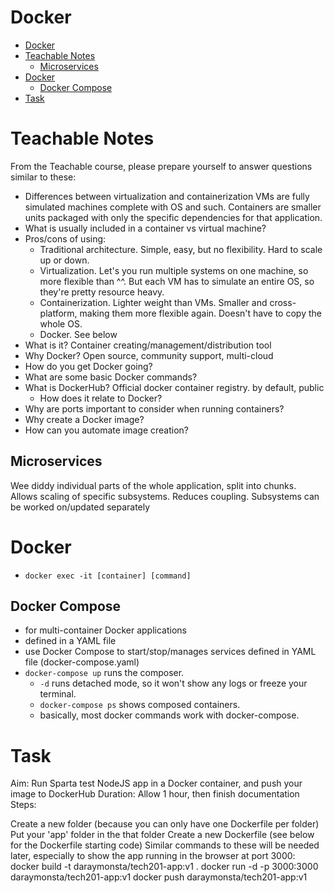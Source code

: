 # Docker

- [Docker](#docker)
- [Teachable Notes](#teachable-notes)
  - [Microservices](#microservices)
- [Docker](#docker-1)
  - [Docker Compose](#docker-compose)
- [Task](#task)

# Teachable Notes
From the Teachable course, please prepare yourself to answer questions similar to these:

- Differences between virtualization and containerization
    VMs are fully simulated machines complete with OS and such. Containers are smaller units packaged with only the specific dependencies for that application.
- What is usually included in a container vs virtual machine?
- Pros/cons of using:
  - Traditional architecture.
        Simple, easy, but no flexibility. Hard to scale up or down.
  - Virtualization.
        Let's you run multiple systems on one machine, so more flexible than ^^. But each VM has to simulate an entire OS, so they're pretty resource heavy.
  - Containerization.
        Lighter weight than VMs. Smaller and cross-platform, making them more flexible again. Doesn't have to copy the whole OS.
  - Docker.
        See below
- What is it?
    Container creating/management/distribution tool
- Why Docker?
    Open source, community support, multi-cloud
- How do you get Docker going?
- What are some basic Docker commands?
- What is DockerHub? 
      Official docker container registry. by default, public
  - How does it relate to Docker?
- Why are ports important to consider when running containers?
- Why create a Docker image?
- How can you automate image creation?

## Microservices
Wee diddy individual parts of the whole application, split into chunks. Allows scaling of specific subsystems. Reduces coupling. Subsystems can be worked on/updated separately

# Docker
- `docker exec -it [container] [command]`

## Docker Compose
- for multi-container Docker applications
- defined in a YAML file
- use Docker Compose to start/stop/manages services defined in YAML file (docker-compose.yaml)
- `docker-compose up` runs the composer. 
  - `-d` runs detached mode, so it won't show any logs or freeze your terminal.
  - `docker-compose ps` shows composed containers.
  - basically, most docker commands work with docker-compose.


# Task

Aim: Run Sparta test NodeJS app in a Docker container, and push your image to DockerHub
Duration: Allow 1 hour, then finish documentation
Steps:

Create a new folder (because you can only have one Dockerfile per folder)
Put your 'app' folder in the that folder
Create a new Dockerfile (see below for the Dockerfile starting code)
Similar commands to these will be needed later, especially to show the app running in the browser at port 3000:
docker build -t daraymonsta/tech201-app:v1 .
docker run -d -p 3000:3000 daraymonsta/tech201-app:v1
docker push daraymonsta/tech201-app:v1

